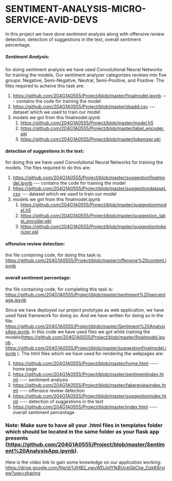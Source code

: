 # SENTIMENT-ANALYSIS-MICRO-SERVICE-AVID-DEVS

In this project we have done sentiment analysis along with offensive review detection, detection of suggestions in the text, overall sentiment percentage.

##### Sentiment Analysis:
for doing sentiment analysis we have used Convolutional Neural Networks for training the models.
Our sentiment analyzer categorizes reviews into five groups: Negative, Semi-Negative, Neutral, Semi-Positive, and Positive.
The files required to acheive this task are:
1. https://github.com/204G1A0555/Project/blob/master/finalmodel.ipynb     --- contains the code for training the model
2. https://github.com/204G1A0555/Project/blob/master/dsadd.csv            --- dataset which we used to train our model
3. models we got from this finalmodel.ipynb 
   1. https://github.com/204G1A0555/Project/blob/master/model.h5
   2. https://github.com/204G1A0555/Project/blob/master/label_encoder.pkl
   3. https://github.com/204G1A0555/Project/blob/master/tokenizer.pkl


#### detection of suggestions in the text:
for doing this we have used Convolutional Neural Networks for training the models. The files required to do this are:
1. https://github.com/204G1A0555/Project/blob/master/suggestionfinalmodel.ipynb      --- contains the code for training the model
2. https://github.com/204G1A0555/Project/blob/master/suggestiondataset.csv           --- dataset which we used to train our model
3. models we got from this finalmodel.ipynb
   1. https://github.com/204G1A0555/Project/blob/master/suggestionmodel.h5
   2. https://github.com/204G1A0555/Project/blob/master/suggestion_label_encoder.pkl
   3. https://github.com/204G1A0555/Project/blob/master/suggestiontokenizer.pkl


#### offensive review detection:
the file containing code, for doing this task is:  https://github.com/204G1A0555/Project/blob/master/offensive%20content.ipynb


#### overall sentiment percentage:
the file containing code, for completing this task is: https://github.com/204G1A0555/Project/blob/master/sentiment%20percentage.ipynb  






Since we have deployed our project prototype as web application, we have used flask framework for doing so.
And we have written for doing so in the file: https://github.com/204G1A0555/Project/blob/master/Sentiment%20AnalysisApp.ipynb.
In this code we have used files we got while training the models(https://github.com/204G1A0555/Project/blob/master/finalmodel.ipynb  ,  https://github.com/204G1A0555/Project/blob/master/suggestionfinalmodel.ipynb ).
The html files which we have used for rendering the webpages are:

1. https://github.com/204G1A0555/Project/blob/master/home.html               ---- home page
2. https://github.com/204G1A0555/Project/blob/master/sentimentindex.html     ---- sentiment analysis
3. https://github.com/204G1A0555/Project/blob/master/fakereviewindex.html    ---- offensice review detection
4. https://github.com/204G1A0555/Project/blob/master/suggestionindex.html    ---- detection of suggestions in the tezt
5. https://github.com/204G1A0555/Project/blob/master/index.html              ---- overall sentiment percentage

### Note: Make sure to have all your .html files in templates folder which should be located in the same folder as your flask app presents (https://github.com/204G1A0555/Project/blob/master/Sentiment%20AnalysisApp.ipynb).

Here is the video link to gain some knowledge on our application working: https://drive.google.com/file/d/1JlHB2_ywuWDJjdYfkBUceGbCtw_OzkK8/view?usp=sharing


